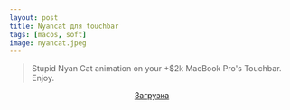```yaml
---
layout: post 
title: Nyancat для touchbar
tags: [macos, soft]
image: nyancat.jpeg
---
```


>Stupid Nyan Cat animation on your +$2k MacBook Pro's Touchbar. Enjoy.

<p align="center">
	<a href="https://github.com/avatsaev/touchbar_nyancat" target="_blank">Загрузка <i class="fa fa-download" aria-hidden="true"></i></a>
</p>